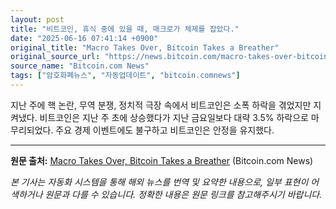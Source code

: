 ```yaml
---
layout: post
title: "비트코인, 휴식 중에 있을 때, 매크로가 체제를 잡았다."
date: "2025-06-16 07:41:14 +0900"
original_title: "Macro Takes Over, Bitcoin Takes a Breather"
original_source_url: "https://news.bitcoin.com/macro-takes-over-bitcoin-takes-a-breather/"
source_name: "Bitcoin.com News"
tags: ["암호화폐뉴스", "자동업데이트", "bitcoin.comnews"]
---
```


지난 주에 핵 논란, 무역 분쟁, 정치적 극장 속에서 비트코인은 소폭 하락을 겪었지만 지켜냈다. 비트코인은 지난 주 초에 상승했다가 지난 금요일보다 대략 3.5% 하락으로 마무리되었다. 주요 경제 이벤트에도 불구하고 비트코인은 안정을 유지했다.

---
**원문 출처:** [Macro Takes Over, Bitcoin Takes a Breather](https://news.bitcoin.com/macro-takes-over-bitcoin-takes-a-breather/) (Bitcoin.com News)

*본 기사는 자동화 시스템을 통해 해외 뉴스를 번역 및 요약한 내용으로, 일부 표현이 어색하거나 원문과 다를 수 있습니다. 정확한 내용은 원문 링크를 참고해주시기 바랍니다.*
